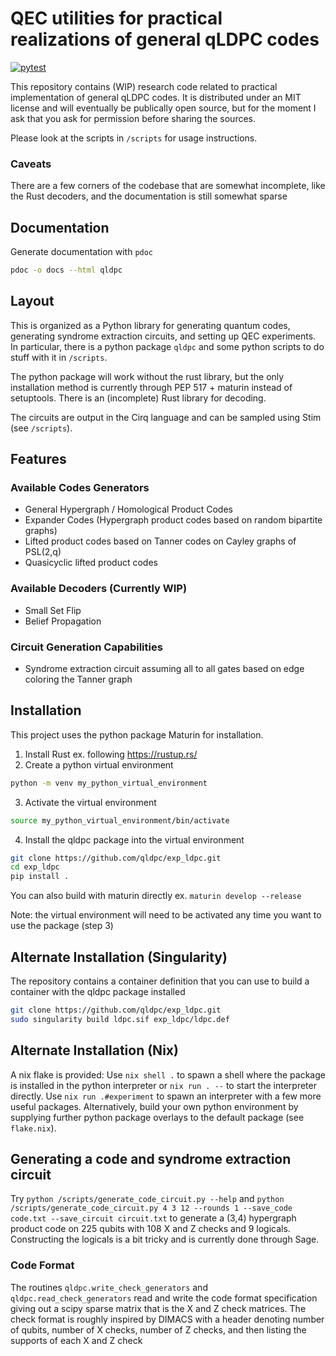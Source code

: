 # QEC utilities for practical realizations of general qLDPC codes

[![pytest](https://github.com/qldpc/exp_ldpc/actions/workflows/pytest.yml/badge.svg)](https://github.com/qldpc/exp_ldpc/actions/workflows/pytest.yml)

This repository contains (WIP) research code related to practical implementation of general qLDPC codes.
It is distributed under an MIT license and will eventually be publically open source, but for the moment I ask that you ask for permission before sharing the sources.

Please look at the scripts in `/scripts` for usage instructions.

### Caveats
There are a few corners of the codebase that are somewhat incomplete, like the Rust decoders, and the documentation is still somewhat sparse

## Documentation
Generate documentation with `pdoc`
```bash
pdoc -o docs --html qldpc
```

## Layout
This is organized as a Python library for generating quantum codes, generating syndrome extraction circuits, and setting up QEC experiments.
In particular, there is a python package `qldpc` and some python scripts to do stuff with it in `/scripts`.

The python package will work without the rust library, but the only installation method is currently through PEP 517 + maturin instead of setuptools.
There is an (incomplete) Rust library for decoding.

The circuits are output in the Cirq language and can be sampled using Stim (see `/scripts`).

## Features
### Available Codes Generators
- General Hypergraph / Homological Product Codes
- Expander Codes (Hypergraph product codes based on random bipartite graphs)
- Lifted product codes based on Tanner codes on Cayley graphs of PSL(2,q)
- Quasicyclic lifted product codes

### Available Decoders (Currently WIP)
- Small Set Flip
- Belief Propagation

### Circuit Generation Capabilities
- Syndrome extraction circuit assuming all to all gates based on edge coloring the Tanner graph

## Installation
This project uses the python package Maturin for installation.

1) Install Rust ex. following https://rustup.rs/
2) Create a python virtual environment
```bash
python -m venv my_python_virtual_environment
```
3) Activate the virtual environment
```bash
source my_python_virtual_environment/bin/activate
```

4) Install the qldpc package into the virtual environment
```bash
git clone https://github.com/qldpc/exp_ldpc.git
cd exp_ldpc
pip install .
```
You can also build with maturin directly ex. `maturin develop --release`


Note: the virtual environment will need to be activated any time you want to use the package (step 3)

## Alternate Installation (Singularity)
The repository contains a container definition that you can use to build a container with the qldpc package installed
```bash
git clone https://github.com/qldpc/exp_ldpc.git
sudo singularity build ldpc.sif exp_ldpc/ldpc.def
```

## Alternate Installation (Nix)
A nix flake is provided:
Use `nix shell .` to spawn a shell where the package is installed in the python interpreter or `nix run . --` to start the interpreter directly.
Use `nix run .#experiment` to spawn an interpreter with a few more useful packages.
Alternatively, build your own python environment by supplying further python package overlays to the default package (see `flake.nix`).

## Generating a code and syndrome extraction circuit
Try `python /scripts/generate_code_circuit.py --help` and `python /scripts/generate_code_circuit.py 4 3 12 --rounds 1 --save_code code.txt --save_circuit circuit.txt`
to generate a (3,4) hypergraph product code on 225 qubits with 108 X and Z checks and 9 logicals.
Constructing the logicals is a bit tricky and is currently done through Sage.

### Code Format
The routines `qldpc.write_check_generators` and `qldpc.read_check_generators` read and write the code format specification giving out a scipy sparse matrix that is the X and Z check matrices.
The check format is roughly inspired by DIMACS with a header denoting number of qubits, number of X checks, number of Z checks, and then listing the supports of each X and Z check
